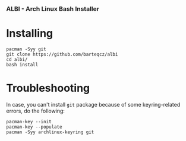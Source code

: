 ### ALBI - Arch Linux Bash Installer

# Installing

```
pacman -Syy git
git clone https://github.com/barteqcz/albi
cd albi/
bash install
```

# Troubleshooting

In case, you can't install `git` package because of some keyring-related errors, do the following:

```
pacman-key --init
pacman-key --populate
pacman -Syy archlinux-keyring git
```
